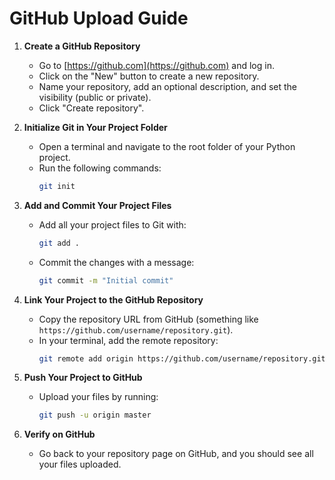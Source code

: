 # GitHub Upload Guide

1. **Create a GitHub Repository**
   - Go to [https://github.com](https://github.com) and log in.
   - Click on the "New" button to create a new repository.
   - Name your repository, add an optional description, and set the visibility (public or private).
   - Click "Create repository".

2. **Initialize Git in Your Project Folder**
   - Open a terminal and navigate to the root folder of your Python project.
   - Run the following commands:
     ```bash
     git init
     ```

3. **Add and Commit Your Project Files**
   - Add all your project files to Git with:
     ```bash
     git add .
     ```
   - Commit the changes with a message:
     ```bash
     git commit -m "Initial commit"
     ```

4. **Link Your Project to the GitHub Repository**
   - Copy the repository URL from GitHub (something like `https://github.com/username/repository.git`).
   - In your terminal, add the remote repository:
     ```bash
     git remote add origin https://github.com/username/repository.git
     ```

5. **Push Your Project to GitHub**
   - Upload your files by running:
     ```bash
     git push -u origin master
     ```

6. **Verify on GitHub**
   - Go back to your repository page on GitHub, and you should see all your files uploaded.
